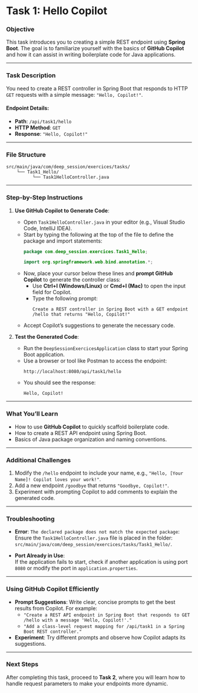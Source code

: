 # Task 1: Hello Copilot

### Objective
This task introduces you to creating a simple REST endpoint using **Spring Boot**. The goal is to familiarize yourself with the basics of **GitHub Copilot** and how it can assist in writing boilerplate code for Java applications.

---

### Task Description
You need to create a REST controller in Spring Boot that responds to HTTP `GET` requests with a simple message: `"Hello, Copilot!"`.

#### Endpoint Details:
- **Path**: `/api/task1/hello`
- **HTTP Method**: `GET`
- **Response**: `"Hello, Copilot!"`

---

### File Structure
```plaintext
src/main/java/com/deep_session/exercices/tasks/
    └── Task1_Hello/
          └── Task1HelloController.java
```

---

### Step-by-Step Instructions

1. **Use GitHub Copilot to Generate Code**:
   - Open `Task1HelloController.java` in your editor (e.g., Visual Studio Code, IntelliJ IDEA).
   - Start by typing the following at the top of the file to define the package and import statements:
     ```java
     package com.deep_session.exercices.Task1_Hello;

     import org.springframework.web.bind.annotation.*;
     ```
   - Now, place your cursor below these lines and **prompt GitHub Copilot** to generate the controller class:
     - Use **Ctrl+I (Windows/Linux)** or **Cmd+I (Mac)** to open the input field for Copilot.
     - Type the following prompt:
       ```
       Create a REST controller in Spring Boot with a GET endpoint /hello that returns "Hello, Copilot!"
       ```
   - Accept Copilot’s suggestions to generate the necessary code. 

2. **Test the Generated Code**:
   - Run the `DeepSessionExercicesApplication` class to start your Spring Boot application.
   - Use a browser or tool like Postman to access the endpoint:
     ```
     http://localhost:8080/api/task1/hello
     ```
   - You should see the response:  
     ```
     Hello, Copilot!
     ```

---

### What You’ll Learn
- How to use **GitHub Copilot** to quickly scaffold boilerplate code.
- How to create a REST API endpoint using Spring Boot.
- Basics of Java package organization and naming conventions.

---

### Additional Challenges
1. Modify the `/hello` endpoint to include your name, e.g., `"Hello, [Your Name]! Copilot loves your work!"`.
2. Add a new endpoint `/goodbye` that returns `"Goodbye, Copilot!"`.
3. Experiment with prompting Copilot to add comments to explain the generated code.

---

### Troubleshooting
- **Error**: `The declared package does not match the expected package`:  
  Ensure the `Task1HelloController.java` file is placed in the folder:  
  `src/main/java/com/deep_session/exercices/tasks/Task1_Hello/`.

- **Port Already in Use**:  
  If the application fails to start, check if another application is using port `8080` or modify the port in `application.properties`.

---

### Using GitHub Copilot Efficiently
- **Prompt Suggestions**: Write clear, concise prompts to get the best results from Copilot. For example:
  - `"Create a REST API endpoint in Spring Boot that responds to GET /hello with a message 'Hello, Copilot!'."`
  - `"Add a class-level request mapping for /api/task1 in a Spring Boot REST controller."`
- **Experiment**: Try different prompts and observe how Copilot adapts its suggestions.

---

### Next Steps
After completing this task, proceed to **Task 2**, where you will learn how to handle request parameters to make your endpoints more dynamic.